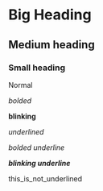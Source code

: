 # Big Heading

## Medium heading

### Small heading

Normal

*bolded*

**blinking**

_underlined_

*_bolded underline_*

_**blinking underline**_

this_is_not_underlined
